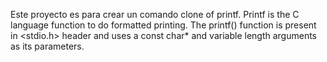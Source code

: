 Este proyecto es para crear un comando clone of printf.
Printf is the C language function to do formatted printing.
The printf() function is present in <stdio.h> header and uses a const char* and variable length arguments as its parameters.
